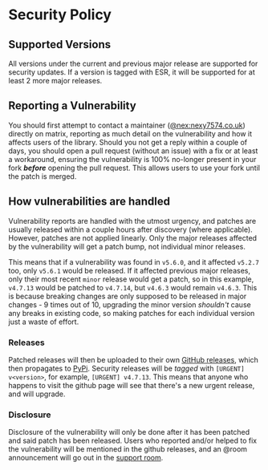 # Security Policy

## Supported Versions

All versions under the current and previous major release are supported for security updates. If a version is tagged with ESR, it will be supported for at least 2 more major releases.

## Reporting a Vulnerability

You should first attempt to contact a maintainer ([@nex:nexy7574.co.uk](https://matrix.to/#/@nex:nexy7574.co.uk)) directly on matrix, reporting as much detail on the vulnerability and how it affects users
of the library.
Should you not get a reply within a couple of days, you should open a pull request (without an issue) with a fix or at least a workaround, ensuring the vulnerability is 100% no-longer present in your fork
***before*** opening the pull request. This allows users to use your fork until the patch is merged.

## How vulnerabilities are handled

Vulnerability reports are handled with the utmost urgency, and patches are usually released within a couple hours after discovery (where applicable).
However, patches are not applied linearly. Only the major releases affected by the vulnerability will get a patch bump, not individual minor releases.

This means that if a vulnerability was found in `v5.6.0`, and it affected `v5.2.7` too, only `v5.6.1` would be released. If it affected previous major releases, only their most recent `minor`
release would get a patch, so in this example, `v4.7.13` would be patched to `v4.7.14`, but `v4.6.3` would remain `v4.6.3`.
This is because breaking changes are only supposed to be released in major changes - 9 times out of 10, upgrading the minor version *shouldn't* cause any breaks in existing code, so making
patches for each individual version just a waste of effort.

### Releases

Patched releases will then be uploaded to their own [GitHub releases](//github.com/nexy7574/nio-bot/releases), which then propagates to
[PyPi](https://pypi.org/project/nio-bot). Security releases will be *tagged* with `[URGENT] v<version>`, for example, `[URGENT] v4.7.13`. This means that anyone who happens to visit
the github page will see that there's a new urgent release, and will upgrade.

### Disclosure

Disclosure of the vulnerability will only be done after it has been patched and said patch has been released. Users who reported and/or helped to fix the vulnerability will be mentioned in the
github releases, and an @room announcement will go out in the [support room](https://matrix.to/#/#niobot:nexy7574.co.uk).
